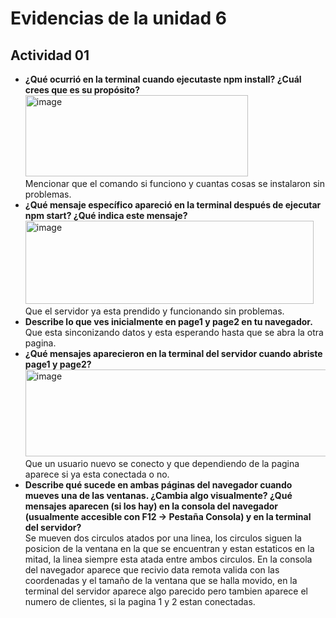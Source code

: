 
# Evidencias de la unidad 6

## Actividad 01
* **¿Qué ocurrió en la terminal cuando ejecutaste npm install? ¿Cuál crees que es su propósito?**
  <img width="356" height="130" alt="image" src="https://github.com/user-attachments/assets/c69e3a5b-8522-4444-858b-5f11373ef18d" />  
  Mencionar que el comando si funciono y cuantas cosas se instalaron sin problemas.
* **¿Qué mensaje específico apareció en la terminal después de ejecutar npm start? ¿Qué indica este mensaje?**
  <img width="461" height="133" alt="image" src="https://github.com/user-attachments/assets/0970bb5c-7464-4a4f-b324-60aa4abaadaf" />  
  Que el servidor ya esta prendido y funcionando sin problemas.
* **Describe lo que ves inicialmente en page1 y page2 en tu navegador.**  
  Que esta sinconizando datos y esta esperando hasta que se abra la otra pagina.
* **¿Qué mensajes aparecieron en la terminal del servidor cuando abriste page1 y page2?**
  <img width="900" height="139" alt="image" src="https://github.com/user-attachments/assets/9230033f-2f44-4930-bf14-74da1965e79c" />  
  Que un usuario nuevo se conecto y que dependiendo de la pagina aparece si ya esta conectada o no.
* **Describe qué sucede en ambas páginas del navegador cuando mueves una de las ventanas. ¿Cambia algo visualmente? ¿Qué mensajes aparecen (si los hay) en la consola del navegador (usualmente accesible con F12 -> Pestaña Consola) y en la terminal del servidor?**  
  Se mueven dos circulos atados por una linea, los circulos siguen la posicion de la ventana en la que se encuentran y estan estaticos en la mitad, la linea siempre esta atada entre ambos circulos. En la consola del navegador aparece que recivio data remota valida con las coordenadas y el tamaño de la ventana que se halla movido, en la terminal del servidor aparece algo parecido pero tambien aparece el numero de clientes, si la pagina 1 y 2 estan conectadas.
